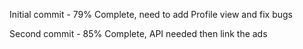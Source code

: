 Initial commit - 79% Complete, need to add Profile view and fix bugs

Second commit - 85% Complete, API needed then link the ads

